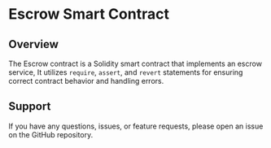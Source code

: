
# Escrow Smart Contract

## Overview

The Escrow contract is a Solidity smart contract that implements an escrow service, It utilizes `require`, `assert`, and `revert` statements for ensuring correct contract behavior and handling errors.

## Support

If you have any questions, issues, or feature requests, please open an issue on the GitHub repository.

